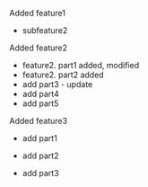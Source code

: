 Added feature1
  - subfeature2
  
  
Added feature2
  - feature2. part1 added, modified
  - feature2. part2 added
  - add part3 - update
  - add part4
  - add part5
  
Added feature3
  - add part1
  - add part2

  - add part3 
